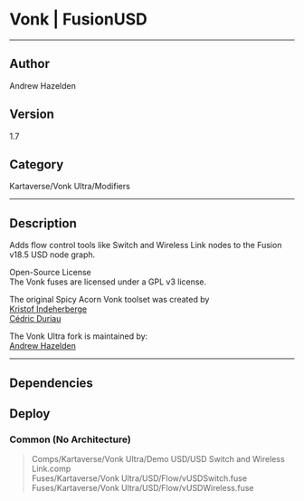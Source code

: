# Vonk | FusionUSD
___

## Author
Andrew Hazelden

## Version
1.7

## Category
Kartaverse/Vonk Ultra/Modifiers

___

## Description
<p>Adds flow control tools like Switch and Wireless Link nodes to the Fusion v18.5 USD node graph.</p>

<p>Open-Source License<br>
The Vonk fuses are licensed under a GPL v3 license.</p>

<p>The original Spicy Acorn Vonk toolset was created by<br>
<a href="mailto:xmnr0x23@gmail.com">Kristof Indeherberge</a><br>
<a href="mailto:duriau.cedric@live.be">Cédric Duriau</a></p>

<p>The Vonk Ultra fork is maintained by:<br>
<a href="mailto:andrew@andrewhazelden.com">Andrew Hazelden</a></p>


___

## Dependencies

## Deploy

### Common (No Architecture)

> Comps/Kartaverse/Vonk Ultra/Demo USD/USD Switch and Wireless Link.comp  
> Fuses/Kartaverse/Vonk Ultra/USD/Flow/vUSDSwitch.fuse  
> Fuses/Kartaverse/Vonk Ultra/USD/Flow/vUSDWireless.fuse  
